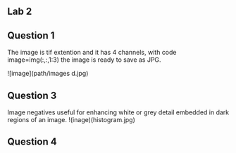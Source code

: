 ## Lab 2


## Question 1

The image is tif extention and it has 4 channels, with code image=img(:,:,1:3) the image is ready to save as JPG. 

![image](path/images d.jpg)

## Question 3 

Image negatives useful for enhancing white or grey detail embedded in dark regions of an image.
!(inage)(histogram.jpg)


## Question 4 



